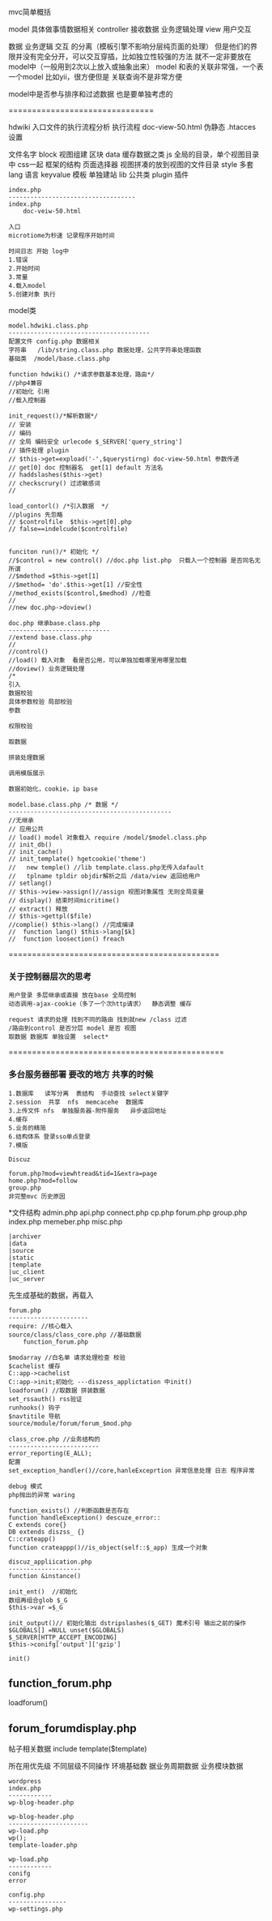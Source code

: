 mvc简单概括

model 具体做事情数据相关
controller 接收数据 业务逻辑处理
view 用户交互

数据 业务逻辑 交互 的分离（模板引擎不影响分层纯页面的处理）
但是他们的界限并没有完全分开，可以交互穿插，比如独立性较强的方法
就不一定非要放在model中（一般用到2次以上放入或抽象出来）
model 和表的关联非常强，一个表一个model 比如yii，很方便但是 关联查询不是非常方便

model中是否参与排序和过滤数据 也是要单独考虑的
 
===============================

 




>
hdwiki
入口文件的执行流程分析
执行流程
doc-view-50.html 伪静态
.htacces 设置

文件名字
block 视图组建 区块
data  缓存数据之类
js 全局的目录，单个视图目录中 css一起 框架的结构 
页面选择器 视图拼凑的放到视图的文件目录
style 多套
lang 语言 keyvalue  模板 单独建站
lib  公共类
plugin 插件

	index.php
	-----------------------------------
	index.php
		doc-veiw-50.html
	
	入口
	microtiome为秒速 记录程序开始时间
	
	时间日志 开始 log中 
	1.错误
	2.开始时间
	3.常量
	4.载入model
	5.创建对象 执行
>

>

model类	

	model.hdwiki.class.php
	---------------------------------------
	配置文件 config.php 数据相关
	字符串   /lib/string.class.php 数据处理，公共字符串处理函数
	基础类  /model/base.class.php 
	
	function hdwiki() /*请求参数基本处理，路由*/
	//php4兼容
	//初始化 引用
	//载入控制器
	
	init_request()/*解析数据*/
	// 安装
	// 编码
	// 全局 编码安全 urlecode $_SERVER['query_string']
	// 插件处理 plugin
	// $this->get=expload('-',$querystirng) doc-view-50.html 参数传递 
	// get[0] doc 控制器名  get[1] default 方法名
	// haddslashes($this->get) 
	// checkscrury() 过滤敏感词
	// 
	
	load_contorl() /*引入数据  */
	//plugins 先忽略
	// $controlfile  $this->get[0].php 
	// false==indelcude($controlfile)
	
	
	funciton run()/* 初始化 */
	//$control = new control() //doc.php list.php  只载入一个控制器 是否同名无所谓
	//$mdethod =$this->get[1]
	//$method= 'do'.$this->get[1] //安全性
	//method_exists($control,$medhod) //检查
	//
	//new doc.php->doview()
>


>
	doc.php 继承base.class.php
	----------------------------
	//extend base.class.php
	//
	//control()
	//load() 载入对象  看是否公用，可以单独加载哪里用哪里加载
	//doview() 业务逻辑处理
	/*
	引入
	数据校验
	具体参数校验 局部校验
	参数
	
	权限校验
	
	取数据
	
	拼装处理数据 
	
	调用模版展示
	
	数据初始化，cookie，ip base
>
 
>
	model.base.class.php /* 数据 */
	---------------------------------------------
	//无继承
	// 应用公共
	// load() model 对象载入 require /model/$model.class.php
	// init_db()
	// init_cache()
	// init_template() hgetcookie('theme') 
	//   new temple() //lib template.class.php无传入dafault 
	//   tplname tpldir objdir解析之后 /data/view 返回给用户
	// setlang() 
	// $this->view->assign()//assign 视图对象属性 无则全局变量
	// display() 结束时间micritime()
	// extract() 释放
	// $this->gettpl($file)
	//complie() $this->lang() //完成编译	
	//	function lang() $this->lang[$k]
	//	function loosection() freach
>

=============================================
### 关于控制器层次的思考
	用户登录 多层继承或直接 放在base 全局控制 
	动态调用-ajax-cookie（多了一个次http请求）  静态调整 缓存
	
	request 请求的处理 找到不同的路由 找到就new /class 过滤 
	/路由到control 是否分层 model 是否 视图
	取数据 数据库 单独设置  select* 
==============================================


>
###	多台服务器部署 要改的地方 共享的时候

	1.数据库   读写分离  表结构  手动查找 select关键字
	2.session  共享  nfs  memcacehe  数据库 
	3.上传文件 nfs  单独服务器-附件服务   异步返回地址 
	4.缓存
	5.业务的精简 
	6.结构体系 登录sso单点登录
	7.模版
>
>
	Discuz
	
	forum.php?mod=viewhtread&tid=1&extra=page
	home.php?mod=follow
	group.php
	非完整mvc 历史原因
>
>
*文件结构
	admin.php
	api.php
	connect.php
	cp.php
	forum.php
	group.php
	index.php
	memeber.php
	misc.php

	|archiver 
	|data
	|source
	|static
	|template
	|uc_client
	|uc_server

先生成基础的数据，再载入
>

>
	forum.php
	----------------------
	require: //核心载入
	source/class/class_core.php //基础数据
		function_forum.php
	
	$modarray //白名单 请求处理检查 校验
	$cachelist 缓存
	C::app->cachelist
	C::app->init;初始化 ---diszess_applictation 中init()
	loadforum() //取数据 拼装数据
	set_rssauth() rss验证
	runhooks() 钩子
	$navtitile 导航
	source/module/forum/forum_$mod.php
>

>
	class_croe.php //业务结构的
	-------------------------
	error_reporting(E_ALL);
	配置
	set_exception_handler()//core,hanleExceprtion 异常信息处理 日志 程序异常
	
	debug 模式 
	php抛出的异常 waring
	
	function_exists() //判断函数是否存在
	function handleException() descuze_error::
	C extends core{}
	DB extends diszss_ {}
	C::crateapp()
	function crateappp()//is_object(self::$_app) 生成一个对象
>

>
	discuz_appliication.php
	--------------------
	function &instance()
	
	init_ent()  //初始化
	数组再组合glob $_G
	$this->var =$_G
	
	init_output()// 初始化输出 dstripslashes($_GET) 魔术引号 输出之前的操作
	$GLOBALS[] =NULL unset($GLOBALS)
	$_SERVER[HTTP_ACCEPT_ENCODING]
	$this->conifg['output']['gzip']
	
	init()
>

>
function_forum.php
-----------------------
loadforum()


forum_forumdisplay.php
----------------
帖子相关数据
include template($template)

所在用优先级 不同层级不同操作 
环境基础数 
据业务周期数据 
业务模块数据 
>

>
	wordpress
	index.php
	------------
	wp-blog-header.php
	
	wp-blog-header.php
	----------------------
	wp-load.php
	wp();
	template-loader.php
	
	wp-load.php
	------------
	conifg
	error
	
	config.php
	----------------
	wp-settings.php

>

